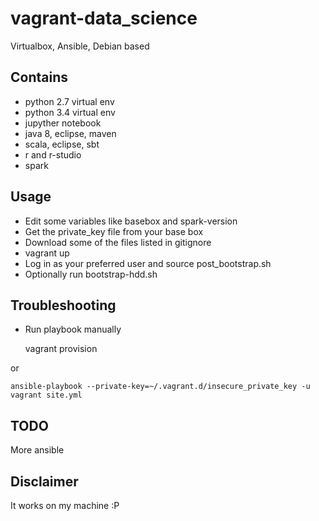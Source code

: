 # vagrant-data_science

Virtualbox, Ansible, Debian based

## Contains

* python 2.7 virtual env
* python 3.4 virtual env
* jupyther notebook
* java 8, eclipse, maven
* scala, eclipse, sbt
* r and r-studio
* spark

## Usage

* Edit some variables like basebox and spark-version
* Get the private_key file from your base box
* Download some of the files listed in gitignore
* vagrant up
* Log in as your preferred user and source post_bootstrap.sh
* Optionally run bootstrap-hdd.sh

## Troubleshooting

- Run playbook manually

	vagrant provision

or

	ansible-playbook --private-key=~/.vagrant.d/insecure_private_key -u vagrant site.yml

## TODO

More ansible

## Disclaimer

It works on my machine :P
